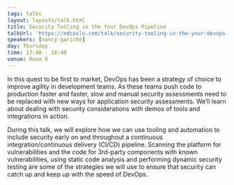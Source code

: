 ```yaml
---
tags: talks
layout: layouts/talk.html
title: Security Tooling in the Your DevOps Pipeline
talkUrl: 'https://ndcoslo.com/talk/security-tooling-in-the-your-devops-pipeline/'
speakers: [nancy-gariché]
day: Thursday
time: 17:40 - 18:40
venue: Room 8
---
```

In this quest to be first to market, DevOps has been a strategy of choice to improve agility in development teams. As these teams push code to production faster and faster, slow and manual security assessments need to be replaced with new ways for application security assessments. We’ll learn about dealing with security considerations with demos of tools and integrations in action.

During this talk, we will explore how we can use tooling and automation to include security early on and throughout a continuous integration/continuous delivery (CI/CD) pipeline. Scanning the platform for vulnerabilities and the code for 3rd-party components with known vulnerabilities, using static code analysis and performing dynamic security testing are some of the strategies we will use to ensure that security can catch up and keep up with the speed of DevOps.
